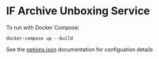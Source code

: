 IF Archive Unboxing Service
===========================

To run with Docker Compose:

```
docker-compose up --build
```

See the [options.json](./options.json.md) documentation for configuation details